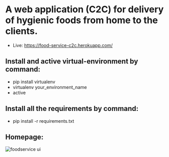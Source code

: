 # A web application (C2C) for delivery of hygienic foods from home to the clients.
* Live: https://food-service-c2c.herokuapp.com/

## Install and active virtual-environment by command:
* pip install virtualenv
* virtualenv your_environment_name
* active

## Install all the requirements by command:
* pip install -r requirements.txt

## Homepage:
![foodservice ui](https://user-images.githubusercontent.com/23103980/49749826-7a99d100-fcd3-11e8-9b59-569323d6ebf3.png)
